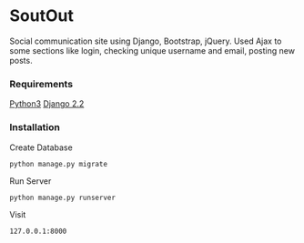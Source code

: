 <h1>SoutOut</h1>
<p>Social communication site using Django, Bootstrap, jQuery. Used Ajax to some sections like login, checking unique
    username
    and email, posting new posts.</p>
<h3>Requirements</h3>
<a href="https://www.python.org/ftp/python/3.8.0/python-3.8.0.exe">Python3</a>
<a href="https://www.djangoproject.com/">Django 2.2</a>

<h3>Installation</h3>

Create Database
```
python manage.py migrate
```
Run Server
```
python manage.py runserver
```
Visit
```
127.0.0.1:8000
```
